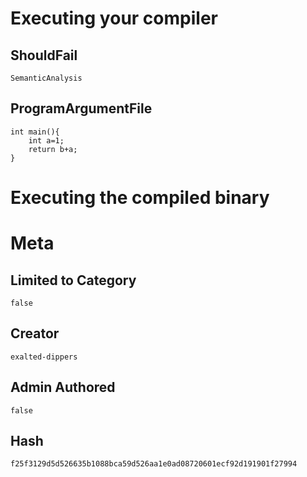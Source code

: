 # Executing your compiler

## ShouldFail

```
SemanticAnalysis
```

## ProgramArgumentFile

```
int main(){
    int a=1;
    return b+a;
}

```

# Executing the compiled binary

# Meta

## Limited to Category

```
false
```

## Creator

```
exalted-dippers
```

## Admin Authored

```
false
```

## Hash

```
f25f3129d5d526635b1088bca59d526aa1e0ad08720601ecf92d191901f27994
```
